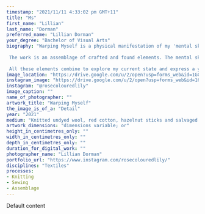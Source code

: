 ```yaml
---
timestamp: "2021/11/11 4:33:02 pm GMT+11"
title: "Ms"
first_name: "Lillian"
last_name: "Dorman"
preferred_name: "Lillian Dorman"
your_degree: "Bachelor of Visual Arts"
biography: "Warping Myself is a physical manifestation of my 'mental skin'. It has been a journey of transcribing my emotions and experiences into fibre. I have knitted, sewn, fumbled and finessed my way through the process of making this piece. Working intuitively and in tacit interaction with my preferred materials, I have explored a language of expression that translates my subconscious. 
 
 The work is an assemblage of crafted and found elements. The mental skin is made of undyed wool which has been knitted through painstaking hours. Red cotton tangles and constricts, marring and deforming its host. The structure supporting and further distorting the knitting is fashioned from a salvaged doctor's examination table. Lashed to this are hazelnut sticks coppiced from my childhood home. 
 
 All these elements combine to explore my current state and express a yearning for change. I have unravelled myself in pursuit of understanding."
image_location: "https://drive.google.com/u/2/open?usp=forms_web&id=1GCuGWBduHVSse8eEMxvpeAokSMa0mdxm"
instagram_image: "https://drive.google.com/u/2/open?usp=forms_web&id=16fThU1AzSNUkF7zH-pTFELEIGeWs9Q03"
instagram: "@rosecolouredlily"
image_caption: ""
name_of_photographer: ""
artwork_title: "Warping Myself"
the_image_is_of_a: "Detail"
year: "2021"
medium: "Knitted undyed wool, red cotton, hazelnut sticks and salvaged doctor's examination table frame."
artwork_dimensions: "dimensions variable; or"
height_in_centimetres_only: ""
width_in_centimetres_only: ""
depth_in_centimetres_only: ""
duration_for_digital_work: ""
photographer_name: "Lillian Dorman"
portfolio_url: "https://www.instagram.com/rosecolouredlily/"
disciplines: "Textiles"
processes:
- Knitting
- Sewing
- Assemblage
---
```


Default content